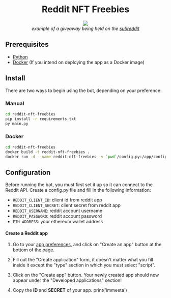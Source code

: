 <div align="center">
<h1>Reddit NFT Freebies</h1>
<img src="https://user-images.githubusercontent.com/88138099/142779007-babd0822-192a-41db-a186-30f0b8f17318.png"/></br>
<i>example of a giveaway being held on the <a href="https://www.reddit.com/r/NFTsMarketplace/">subreddit</a></i>
</div>

## Prerequisites

- [Python](https://www.python.org/downloads/)
- [Docker](https://docs.docker.com/get-docker/) (If you intend on deploying the app as a Docker image)

## Install

There are two ways to begin using the bot, depending on your preference:

### Manual

```bash
cd reddit-nft-freebies
pip install -r requirements.txt
py main.py
```

### Docker

```bash
cd reddit-nft-freebies
docker build -t reddit-nft-freebies .
docker run -d --name reddit-nft-freebies -v `pwd`/config.py:/app/config.py reddit-nft-freebies:latest
```

## Configuration

Before running the bot, you must first set it up so it can connect to the Reddit API. Create a config.py file and fill in the following information:

- `REDDIT_CLIENT_ID`: client id from reddit app
- `REDDIT_CLIENT_SECRET`: client secret from reddit app
- `REDDIT_USERNAME`: reddit account username
- `REDDIT_PASSWORD`: reddit account password
- `ETH_ADDRESS`: your ethereum wallet address

#### Create a Reddit app

1. Go to your [app preferences](https://old.reddit.com/prefs/apps/), and click on "Create an app" button at the bottom of the page.

2. Fill out the "Create application" form, it doesn't matter what you fill inside it except the "type" section in which you must select "script".

3. Click on the "Create app" button. Your newly created app should now appear under the "Developed applications" section!

4. Copy the **ID** and **SECRET** of your app.
print('immeeta')